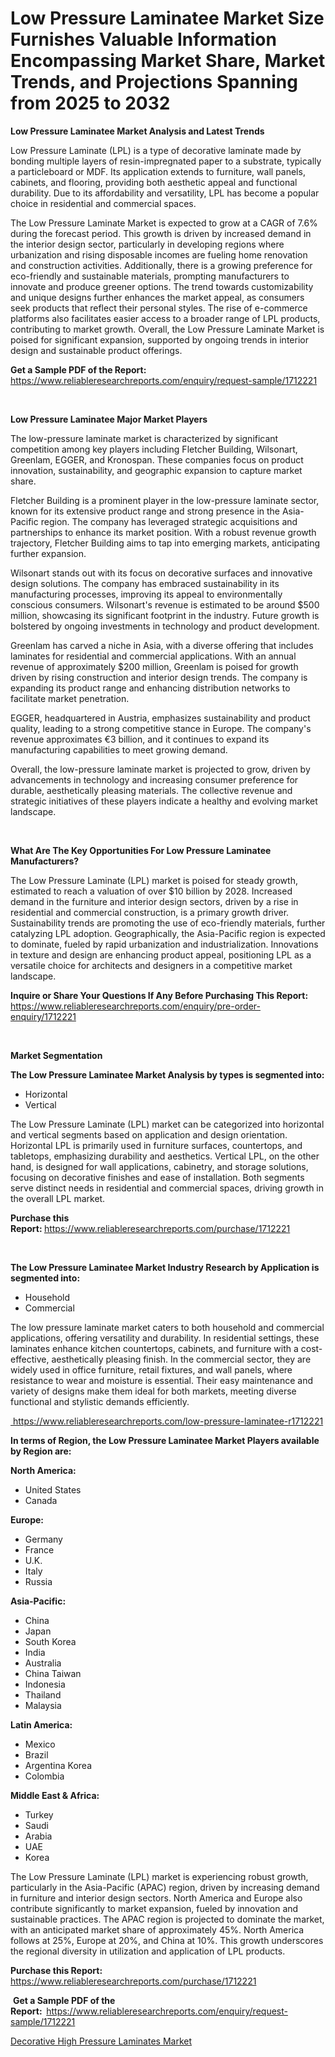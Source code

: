 <p><h1>Low Pressure Laminatee Market Size Furnishes Valuable Information Encompassing Market Share, Market Trends, and Projections Spanning from 2025 to 2032</h1></p><p><strong>Low Pressure Laminatee Market Analysis and Latest Trends</strong></p>
<p><p>Low Pressure Laminate (LPL) is a type of decorative laminate made by bonding multiple layers of resin-impregnated paper to a substrate, typically a particleboard or MDF. Its application extends to furniture, wall panels, cabinets, and flooring, providing both aesthetic appeal and functional durability. Due to its affordability and versatility, LPL has become a popular choice in residential and commercial spaces.</p><p>The Low Pressure Laminate Market is expected to grow at a CAGR of 7.6% during the forecast period. This growth is driven by increased demand in the interior design sector, particularly in developing regions where urbanization and rising disposable incomes are fueling home renovation and construction activities. Additionally, there is a growing preference for eco-friendly and sustainable materials, prompting manufacturers to innovate and produce greener options. The trend towards customizability and unique designs further enhances the market appeal, as consumers seek products that reflect their personal styles. The rise of e-commerce platforms also facilitates easier access to a broader range of LPL products, contributing to market growth. Overall, the Low Pressure Laminate Market is poised for significant expansion, supported by ongoing trends in interior design and sustainable product offerings.</p></p>
<p><strong>Get a Sample PDF of the Report:&nbsp;</strong> <a href="https://www.reliableresearchreports.com/enquiry/request-sample/1712221?utm_campaign=48&utm_medium=2&utm_source=Github&utm_content=ia&utm_term=11012025&utm_id=low-pressure-laminatee">https://www.reliableresearchreports.com/enquiry/request-sample/1712221</a></p>
<p>&nbsp;</p>
<p><strong>Low Pressure Laminatee Major Market Players</strong></p>
<p><p>The low-pressure laminate market is characterized by significant competition among key players including Fletcher Building, Wilsonart, Greenlam, EGGER, and Kronospan. These companies focus on product innovation, sustainability, and geographic expansion to capture market share.</p><p>Fletcher Building is a prominent player in the low-pressure laminate sector, known for its extensive product range and strong presence in the Asia-Pacific region. The company has leveraged strategic acquisitions and partnerships to enhance its market position. With a robust revenue growth trajectory, Fletcher Building aims to tap into emerging markets, anticipating further expansion.</p><p>Wilsonart stands out with its focus on decorative surfaces and innovative design solutions. The company has embraced sustainability in its manufacturing processes, improving its appeal to environmentally conscious consumers. Wilsonart's revenue is estimated to be around $500 million, showcasing its significant footprint in the industry. Future growth is bolstered by ongoing investments in technology and product development.</p><p>Greenlam has carved a niche in Asia, with a diverse offering that includes laminates for residential and commercial applications. With an annual revenue of approximately $200 million, Greenlam is poised for growth driven by rising construction and interior design trends. The company is expanding its product range and enhancing distribution networks to facilitate market penetration.</p><p>EGGER, headquartered in Austria, emphasizes sustainability and product quality, leading to a strong competitive stance in Europe. The company's revenue approximates €3 billion, and it continues to expand its manufacturing capabilities to meet growing demand.</p><p>Overall, the low-pressure laminate market is projected to grow, driven by advancements in technology and increasing consumer preference for durable, aesthetically pleasing materials. The collective revenue and strategic initiatives of these players indicate a healthy and evolving market landscape.</p></p>
<p>&nbsp;</p>
<p><strong>What Are The Key Opportunities For Low Pressure Laminatee Manufacturers?</strong></p>
<p><p>The Low Pressure Laminate (LPL) market is poised for steady growth, estimated to reach a valuation of over $10 billion by 2028. Increased demand in the furniture and interior design sectors, driven by a rise in residential and commercial construction, is a primary growth driver. Sustainability trends are promoting the use of eco-friendly materials, further catalyzing LPL adoption. Geographically, the Asia-Pacific region is expected to dominate, fueled by rapid urbanization and industrialization. Innovations in texture and design are enhancing product appeal, positioning LPL as a versatile choice for architects and designers in a competitive market landscape.</p></p>
<p><strong>Inquire or Share Your Questions If Any Before Purchasing This Report:</strong> <a href="https://www.reliableresearchreports.com/enquiry/pre-order-enquiry/1712221?utm_campaign=48&utm_medium=2&utm_source=Github&utm_content=ia&utm_term=11012025&utm_id=low-pressure-laminatee">https://www.reliableresearchreports.com/enquiry/pre-order-enquiry/1712221</a></p>
<p>&nbsp;</p>
<p><strong>Market Segmentation</strong></p>
<p><strong>The Low Pressure Laminatee Market Analysis by types is segmented into:</strong></p>
<p><ul><li>Horizontal</li><li>Vertical</li></ul></p>
<p><p>The Low Pressure Laminate (LPL) market can be categorized into horizontal and vertical segments based on application and design orientation. Horizontal LPL is primarily used in furniture surfaces, countertops, and tabletops, emphasizing durability and aesthetics. Vertical LPL, on the other hand, is designed for wall applications, cabinetry, and storage solutions, focusing on decorative finishes and ease of installation. Both segments serve distinct needs in residential and commercial spaces, driving growth in the overall LPL market.</p></p>
<p><strong>Purchase this Report:&nbsp;</strong><a href="https://www.reliableresearchreports.com/purchase/1712221?utm_campaign=48&utm_medium=2&utm_source=Github&utm_content=ia&utm_term=11012025&utm_id=low-pressure-laminatee">https://www.reliableresearchreports.com/purchase/1712221</a></p>
<p>&nbsp;</p>
<p><strong>The Low Pressure Laminatee Market Industry Research by Application is segmented into:</strong></p>
<p><ul><li>Household</li><li>Commercial</li></ul></p>
<p><p>The low pressure laminate market caters to both household and commercial applications, offering versatility and durability. In residential settings, these laminates enhance kitchen countertops, cabinets, and furniture with a cost-effective, aesthetically pleasing finish. In the commercial sector, they are widely used in office furniture, retail fixtures, and wall panels, where resistance to wear and moisture is essential. Their easy maintenance and variety of designs make them ideal for both markets, meeting diverse functional and stylistic demands efficiently.</p></p>
<p><a href="https://www.reliableresearchreports.com/low-pressure-laminatee-r1712221?utm_campaign=48&utm_medium=2&utm_source=Github&utm_content=ia&utm_term=11012025&utm_id=low-pressure-laminatee">&nbsp;https://www.reliableresearchreports.com/low-pressure-laminatee-r1712221</a></p>
<p><strong>In terms of Region, the Low Pressure Laminatee Market Players available by Region are:</strong></p>
<p>
    <p> <strong> North America: </strong>
        <ul>
            <li>United States</li>
            <li>Canada</li>
        </ul>
        </p> 
    <p> <strong> Europe: </strong>
        <ul>
            <li>Germany</li>
            <li>France</li>
            <li>U.K.</li>
            <li>Italy</li>
            <li>Russia</li>
        </ul>
        </p> 
    <p> <strong> Asia-Pacific: </strong>
        <ul>
            <li>China</li>
            <li>Japan</li>
            <li>South Korea</li>
            <li>India</li>
            <li>Australia</li>
            <li>China Taiwan</li>
            <li>Indonesia</li>
            <li>Thailand</li>
            <li>Malaysia</li>
        </ul>
        </p> 
    <p> <strong> Latin America: </strong>
        <ul>
            <li>Mexico</li>
            <li>Brazil</li>
            <li>Argentina Korea</li>
            <li>Colombia</li>
        </ul>
        </p> 
    <p> <strong> Middle East & Africa: </strong>
        <ul>
            <li>Turkey</li>
            <li>Saudi</li>
            <li>Arabia</li>
            <li>UAE</li>
            <li>Korea</li>
        </ul>
    </p>
    </p>
<p><p>The Low Pressure Laminate (LPL) market is experiencing robust growth, particularly in the Asia-Pacific (APAC) region, driven by increasing demand in furniture and interior design sectors. North America and Europe also contribute significantly to market expansion, fueled by innovation and sustainable practices. The APAC region is projected to dominate the market, with an anticipated market share of approximately 45%. North America follows at 25%, Europe at 20%, and China at 10%. This growth underscores the regional diversity in utilization and application of LPL products.</p></p>
<p><strong>Purchase this Report: </strong><a href="https://www.reliableresearchreports.com/purchase/1712221?utm_campaign=48&utm_medium=2&utm_source=Github&utm_content=ia&utm_term=11012025&utm_id=low-pressure-laminatee">https://www.reliableresearchreports.com/purchase/1712221</a></p>
<p>&nbsp;<strong>Get a Sample PDF of the Report:&nbsp;&nbsp;</strong><a href="https://www.reliableresearchreports.com/enquiry/request-sample/1712221?utm_campaign=48&utm_medium=2&utm_source=Github&utm_content=ia&utm_term=11012025&utm_id=low-pressure-laminatee">https://www.reliableresearchreports.com/enquiry/request-sample/1712221</a></p>
<p><strong></strong></p>
<p><p><a href="https://github.com/mathastilley812967/Market-Research-Report-List-1/blob/main/decorative-high-pressure-laminates-market.md?utm_campaign=48&utm_medium=2&utm_source=Github&utm_content=ia&utm_term=11012025&utm_id=low-pressure-laminatee">Decorative High Pressure Laminates Market</a></p></p>